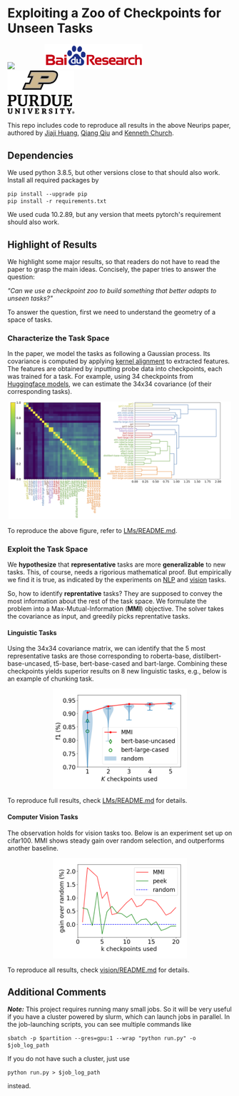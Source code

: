 # Exploiting a Zoo of Checkpoints for Unseen Tasks  

<p align="left">
<img src="https://upload.wikimedia.org/wikipedia/en/thumb/0/08/Logo_for_Conference_on_Neural_Information_Processing_Systems.svg/1200px-Logo_for_Conference_on_Neural_Information_Processing_Systems.svg.png" width=200>
&nbsp; &nbsp; &nbsp; &nbsp; &nbsp; &nbsp; &nbsp; &nbsp
<img src="pics/baidu-research-logo.png" width=220>
&nbsp; &nbsp; &nbsp; &nbsp; &nbsp; &nbsp; &nbsp; &nbsp
<img src="pics/purdue_logo.png" width=150>
</p>

This repo includes code to reproduce all results in the above Neurips paper, authored by [Jiaji Huang](https://jiaji-huang.github.io/), [Qiang Qiu](https://web.ics.purdue.edu/~qqiu/) and [Kenneth Church](https://scholar.google.com/citations?user=E6aqGvYAAAAJ&hl=en).

## Dependencies
We used python 3.8.5, but other versions close to that should also work. Install all required packages by
```
pip install --upgrade pip
pip install -r requirements.txt
```
We used cuda 10.2.89, but any version that meets pytorch's requirement should also work.


## Highlight of Results

We highlight some major results, so that readers do not have to read the paper to grasp the main ideas. Concisely, the paper tries to answer the question:	

*"Can we use a checkpoint zoo to build something that better adapts to unseen tasks?"*

To answer the question, first we need to understand the geometry of a space of tasks.

### Characterize the Task Space

In the paper, we model the tasks as following a Gaussian process. Its covariance is computed by applying [kernel alignment](https://proceedings.neurips.cc/paper/2001/file/1f71e393b3809197ed66df836fe833e5-Paper.pdf) to extracted features. The features are obtained by inputting probe data into checkpoints, each was trained for a task. For example, using 34 checkpoints from [Huggingface models](https://huggingface.co/models), we can estimate the 34x34 covariance (of their corresponding tasks).
<p align="center">
<img src="pics/dendrogram.png" width=500>
</p>

To reproduce the above figure, refer to [LMs/README.md](LMs/README.md).

### Exploit the Task Space

We **hypothesize** that **representative** tasks are more **generalizable** to new tasks. This, of course, needs a rigorious mathematical proof. But empirically we find it is true, as indicated by the experiments on [NLP](#Linguistic-Tasks) and [vision](#Computer-Vision-Tasks) tasks.

So, how to identify **reprentative** tasks? They are supposed to convey the most information about the rest of the task space. We formulate the problem into a Max-Mutual-Information (**MMI**) objective. The solver takes the covariance as input, and greedily picks reprentative tasks.

#### Linguistic Tasks

Using the 34x34 covariance matrix, we can identify that the 5 most representative tasks are those corresponding to roberta-base, distilbert-base-uncased, t5-base, bert-base-cased and bart-large. Combining these checkpoints yields superior results on 8 new linguistic tasks, e.g., below is an example of chunking task.
<p align="center">
<img src="pics/chunking.png" width=300>
</p>

To reproduce full results, check [LMs/README.md](LMs/README.md) for details.


#### Computer Vision Tasks
The observation holds for vision tasks too. Below is an experiment set up on cifar100. MMI shows steady gain over random selection, and outperforms another baseline.
<p align="center">
<img src="pics/cifar100_gain.png" width=300>
</p>

To reproduce all results, check [vision/README.md](vision/README.md) for details.

## Additional Comments
***Note:*** This project requires running many small jobs. So it will be very useful if you have a cluster powered by slurm, which can launch jobs in parallel. In the job-launching scripts, you can see multiple commands like
```
sbatch -p $partition --gres=gpu:1 --wrap "python run.py" -o $job_log_path
```
If you do not have such a cluster, just use
```
python run.py > $job_log_path
```
instead.
